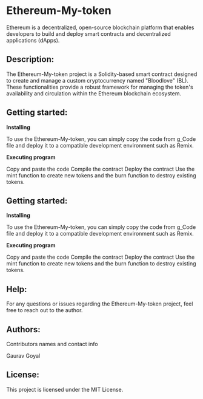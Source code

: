 
# Ethereum-My-token

Ethereum is a decentralized, open-source blockchain platform that enables developers to build and deploy smart contracts and decentralized applications (dApps).

## Description:

The Ethereum-My-token project is a Solidity-based smart contract designed to create and manage a custom cryptocurrency named "Bloodlove" (BL). These functionalities provide a robust framework for managing the token's availability and circulation within the Ethereum blockchain ecosystem.
## Getting started:

**Installing**

To use the Ethereum-My-token, you can simply copy the code from g_Code file and deploy it to a compatible development environment such as Remix.

**Executing program**

Copy and paste the code Compile the contract Deploy the contract Use the mint function to create new tokens and the burn function to destroy existing tokens.
## Getting started:

**Installing**

To use the Ethereum-My-token, you can simply copy the code from g_Code file and deploy it to a compatible development environment such as Remix.

**Executing program**

Copy and paste the code Compile the contract Deploy the contract Use the mint function to create new tokens and the burn function to destroy existing tokens.
## Help:

For any questions or issues regarding the Ethereum-My-token project, feel free to reach out to the author.
## Authors:

Contributors names and contact info

Gaurav Goyal
## License:

This project is licensed under the MIT License.
